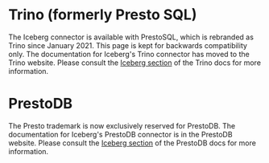<!--
 - Licensed to the Apache Software Foundation (ASF) under one or more
 - contributor license agreements.  See the NOTICE file distributed with
 - this work for additional information regarding copyright ownership.
 - The ASF licenses this file to You under the Apache License, Version 2.0
 - (the "License"); you may not use this file except in compliance with
 - the License.  You may obtain a copy of the License at
 -
 -   http://www.apache.org/licenses/LICENSE-2.0
 -
 - Unless required by applicable law or agreed to in writing, software
 - distributed under the License is distributed on an "AS IS" BASIS,
 - WITHOUT WARRANTIES OR CONDITIONS OF ANY KIND, either express or implied.
 - See the License for the specific language governing permissions and
 - limitations under the License.
 -->

# Trino (formerly Presto SQL)

The Iceberg connector is available with PrestoSQL, which is rebranded as Trino since January 2021.
This page is kept for backwards compatibility only.
The documentation for Iceberg's Trino connector has moved to the Trino website. Please consult the [Iceberg section](https://trino.io/docs/current/connector/iceberg.html) of the Trino docs for more information.

# PrestoDB

The Presto trademark is now exclusively reserved for PrestoDB.
The documentation for Iceberg's PrestoDB connector is in the PrestoDB website. Please consult the [Iceberg section](https://prestodb.io/docs/current/connector/iceberg.html) of the PrestoDB docs for more information.
